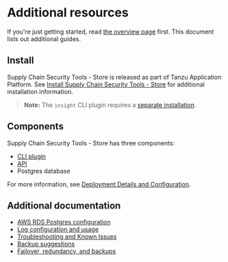# Additional resources

If you're just getting started, read [the overview page](overview.md) first. This document lists out additional guides.

## <a id='install'></a>Install

Supply Chain Security Tools - Store is released as part of Tanzu Application Platform. See [Install Supply Chain Security Tools - Store](install-scst-store.md) for additional installation information.

> **Note:** The `insight` CLI plugin requires a [separate installation](cli_installation.md).

## Components

Supply Chain Security Tools - Store has three components:

* [CLI plugin](cli_installation.md)
* [API](api.md)
* Postgres database

For more information, see [Deployment Details and Configuration](deployment_details.md).

## Additional documentation

* [AWS RDS Postgres configuration](scst-store/use_aws_rds.md)
* <a id='audit'></a>[Log configuration and usage](logs.md)
* <a id='known-issues'></a>[Troubleshooting and Known Issues](known_issues.md)
* <a id='backup'></a>[Backup suggestions](backups.md)
* <a id='fail-red'></a>[Failover, redundancy, and backups](failover.md)
